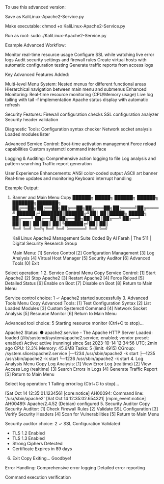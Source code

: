 To use this advanced version:

Save as KaliLinux-Apache2-Service.py

Make executable: chmod +x KaliLinux-Apache2-Service.py

Run as root: sudo ./KaliLinux-Apache2-Service.py

Example Advanced Workflow:

Monitor real-time resource usage
Configure SSL while watching live error logs
Audit security settings and firewall rules
Create virtual hosts with automatic configuration testing
Generate traffic reports from access logs

Key Advanced Features Added:

Multi-level Menu System:
Nested menus for different functional areas
Hierarchical navigation between main menu and submenus
Enhanced Monitoring:
Real-time resource monitoring (CPU/Memory usage)
Live log tailing with tail -f implementation
Apache status display with automatic refresh

Security Features:
Firewall configuration checks
SSL configuration analyzer
Security header validation

Diagnostic Tools:
Configuration syntax checker
Network socket analysis
Loaded modules lister

Advanced Service Control:
Boot-time activation management
Force reload capabilities
Custom systemctl command interface

Logging & Auditing:
Comprehensive action logging to file
Log analysis and pattern searching
Traffic report generation

User Experience Enhancements:
ANSI color-coded output
ASCII art banner
Real-time updates and monitoring
Keyboard interrupt handling


Example Output:
1. Banner and Main Menu
Copy
    ██████╗  █████╗ ██████╗  ██████╗ ███████╗███████╗
    ██╔══██╗██╔══██╗██╔══██╗██╔═══██╗██╔════╝██╔════╝
    ██████╔╝███████║██████╔╝██║   ██║█████╗  █████╗  
    ██╔═══╝ ██╔══██║██╔══██╗██║   ██║██╔══╝  ██╔══╝  
    ██║     ██║  ██║██║  ██║╚██████╔╝██║     ██║     
    ╚═╝     ╚═╝  ╚═╝╕╚═╝  ╚═╝ ╚═════╝ ╚═╝     ╚═╝     

    Kali Linux Apache2 Management Suite
    Coded By Al Farah | The 511 | Digital Security Research Group

    Main Menu:
    [1] Service Control
    [2] Configuration Management
    [3] Log Analysis
    [4] Virtual Host Manager
    [5] Security Auditor
    [6] Advanced Tools
    [0] Exit

Select operation: 1
2. Service Control Menu
Copy
    Service Control:
    [1] Start Apache2
    [2] Stop Apache2
    [3] Restart Apache2
    [4] Force Reload
    [5] Detailed Status
    [6] Enable on Boot
    [7] Disable on Boot
    [8] Return to Main Menu

Service control choice: 1
✓ Apache2 started successfully
3. Advanced Tools Menu
Copy
    Advanced Tools:
    [1] Test Configuration Syntax
    [2] List Loaded Modules
    [3] Custom Systemctl Command
    [4] Network Socket Analysis
    [5] Resource Monitor
    [6] Return to Main Menu

Advanced tool choice: 5
Starting resource monitor (Ctrl+C to stop)...

Apache2 Status:
● apache2.service - The Apache HTTP Server
   Loaded: loaded (/lib/systemd/system/apache2.service; enabled; vendor preset: enabled)
   Active: active (running) since Sat 2023-10-14 12:34:56 UTC; 2min ago
   CPU: 12.3%
   Memory: 45.6MB
   Tasks: 5 (limit: 4915)
   CGroup: /system.slice/apache2.service
           ├─1234 /usr/sbin/apache2 -k start
           ├─1235 /usr/sbin/apache2 -k start
           └─1236 /usr/sbin/apache2 -k start
4. Log Analysis Menu
Copy
    Log Analysis:
    [1] View Error Log (realtime)
    [2] View Access Log (realtime)
    [3] Search Errors in Logs
    [4] Generate Traffic Report
    [5] Return to Main Menu

Select log operation: 1
Tailing error.log (Ctrl+C to stop)...

[Sat Oct 14 12:35:01.123456] [core:notice] AH00094: Command line: '/usr/sbin/apache2'
[Sat Oct 14 12:35:02.654321] [mpm_event:notice] AH00489: Apache/2.4.52 (Debian) configured
5. Security Auditor
Copy
    Security Auditor:
    [1] Check Firewall Rules
    [2] Validate SSL Configuration
    [3] Verify Security Headers
    [4] Scan for Vulnerabilities
    [5] Return to Main Menu

Security auditor choice: 2
✓ SSL Configuration Validated
- TLS 1.2 Enabled
- TLS 1.3 Enabled
- Strong Ciphers Detected
- Certificate Expires in 89 days
6. Exit
Copy
Exiting... Goodbye!

Error Handling:
Comprehensive error logging
Detailed error reporting

Command execution verification
